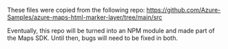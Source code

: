 ﻿These files were copied from the following repo: https://github.com/Azure-Samples/azure-maps-html-marker-layer/tree/main/src

Eventually, this repo will be turned into an NPM module and made part of the Maps SDK. Until then, bugs will need to be fixed in both.
